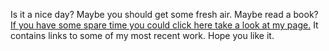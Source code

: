 
Is it a nice day?
Maybe you should get some fresh air.
Maybe read a book?
<a href="http://paulmcglade.github.io/">If you have some spare time you could click here take a look at my page.</a>
It contains links to some of my most recent work.
Hope you like it.
